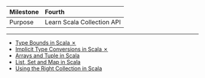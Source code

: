 | Milestone | Fourth |
| :--- | :--- |
| Purpose | Learn Scala Collection API |

---

- [Type Bounds in Scala ✗](type-bounds.md)
- [Implicit Type Conversions in Scala ✗](implicit-conversions.md)
- [Arrays and Tuple in Scala](array-tuple.md)
- [List, Set and Map in Scala](list-set-map.md)
- [Using the Right Collection in Scala](right-collection.md)
